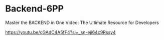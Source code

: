 # Backend-6PP

Master the BACKEND in One Video: The Ultimate Resource for Developers

https://youtu.be/cGAdC4A5fF4?si=_sn-eji64c9Rssy4
